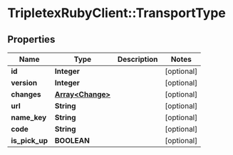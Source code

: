# TripletexRubyClient::TransportType

## Properties
Name | Type | Description | Notes
------------ | ------------- | ------------- | -------------
**id** | **Integer** |  | [optional] 
**version** | **Integer** |  | [optional] 
**changes** | [**Array&lt;Change&gt;**](Change.md) |  | [optional] 
**url** | **String** |  | [optional] 
**name_key** | **String** |  | [optional] 
**code** | **String** |  | [optional] 
**is_pick_up** | **BOOLEAN** |  | [optional] 


